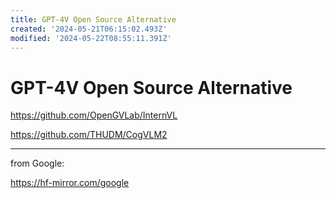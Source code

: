 ```yaml
---
title: GPT-4V Open Source Alternative
created: '2024-05-21T06:15:02.493Z'
modified: '2024-05-22T08:55:11.391Z'
---
```


# GPT-4V Open Source Alternative

https://github.com/OpenGVLab/InternVL

https://github.com/THUDM/CogVLM2

---

from Google:

https://hf-mirror.com/google
